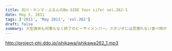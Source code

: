 ```yaml
---
title: 石川・ホンマ・ぶるんのBe-SIDE Your Life! vol.262-1
date: May 5, 2011
tags: ['2011', 'May 2011', 'vol.262']
draft: false
summary: 大型連休も何事もなく終了のビーサイメンバー。スタジオには見慣れない食べ物が・・・NAMAEが食べたのは予想外の「フィッシュ」パンでビックリ。NAMAE
---
```


http://project-phi.ddo.jp/ishikawa/ishikawa262_1.mp3